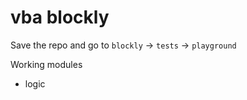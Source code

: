 # vba blockly

Save the repo and go to `blockly` -> `tests` -> `playground`

Working modules
- logic
